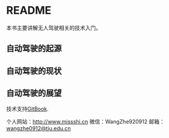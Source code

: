 # README

本书主要讲解无人驾驶相关的技术入门。

## 自动驾驶的起源


## 自动驾驶的现状


## 自动驾驶的展望


技术支持[GitBook](https://github.com/GitbookIO/gitbook).


个人网站：http://www.missshi.cn
微信：WangZhe920912
邮箱：wangzhe0912@tju.edu.cn
